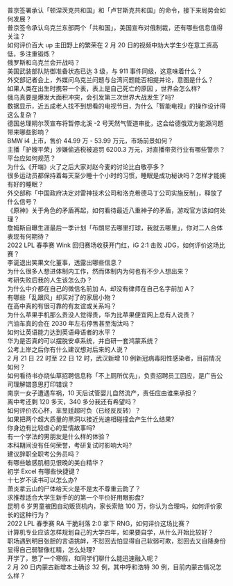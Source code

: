 普京签署承认「顿涅茨克共和国」和「卢甘斯克共和国」的命令，接下来局势会如何发展？  
普京签令承认乌克兰东部两个「共和国」，美国宣布对俄制裁，还有哪些信息值得关注？  
如何评价百大 up 主田野上的繁荣在 2 月 20 日的视频中劝大学生少在意工资高低，多注重锻炼？  
俄罗斯和乌克兰会开战吗？  
美国武装部队防御准备状态已达 3 级，与 911 事件同级，这意味着什么？  
外交部记者会上，外媒问乌克兰问题与台湾问题能否相提并论，意图是什么？  
如果人类在出生时携带一个表，表上是自己死亡的原因 ，世界会怎么样?  
俄乌真要是爆发大面积冲突，会引发第三次世界大战发生了吗?  
数据显示，近五成老人找不到想看的电视节目，为什么「智能电视」的操作设计得这么复杂？  
德国总理朔尔茨宣布将暂停北溪 -2 号天然气管道审批，这会给德俄双方能源问题带来哪些影响？  
BMW i4 上市，售价 44.99 万 - 53.99 万元，市场前景如何？  
主播「驴嫂平荣」涉嫌偷逃税被追罚 6200.3 万元，对直播带货行业有哪些警示？平台应如何规范？  
为什么《开端》火了之后大家对赵今麦的讨论比白敬亭多？  
很多运动员都保持着每天至少睡十个小时的习惯，睡眠是成功秘诀吗？怎样才能拥有好的睡眠？  
外交部称「中国政府决定对雷神技术公司和洛克希德马丁公司实施反制」，释放了什么信号？  
《原神》关于角色的矛盾再起，如何看待最近八重神子的矛盾，游戏官方该如何处理？  
詹姆斯自曝生涯最后一季计划「布朗尼去哪里打球，我就去哪里」，你对二人合体表现有何期待？  
2022 LPL 春季赛 Wink 回归赛场收获开门红，iG 2:1 击败 JDG，如何评价这场比赛？  
李诞退出笑果文化董事，透露出哪些信息？  
为什么很多人想进体制内工作，然而体制内为何也有不少人想出来？  
考研失败后我的人生该怎么办？  
为什么中介都在自己的微信名前加 A，却没有律师在自己名字前加 A？  
​有哪些「乱跟风」却买对了的家居小物？  
在高中真的有很可靠的有友谊或关系吗？  
为什么苹果手机那么贵没人觉得贵，华为比苹果便宜网上总有人说贵？  
汽油车真的会在 2030 年左右停售甚至淘汰吗？  
如何让英语能力达到英语母语者的水平？  
华为是否真的可以摆脱安卓系统，并自研一套鸿蒙系统？  
公考上岸之后你有什么建议想对后来的人说？  
2 月 21 日 22 时至 22 日 12 时，武汉新增 10 例新冠病毒阳性感染者，目前情况如何？  
如何看待书亦烧仙草招聘信息称「不上厕所优先」，负责招聘员工回应，是广告公司理解错意思打印错误？  
南京一女子遭遇车祸，10 天后试管婴儿自然流产，责任应由谁来承担？  
离中考还剩 120 多天，340 多分我还有希望吗？  
如何评价农心杯，芈昱廷超时负（已经反反转）？  
如果把两个超大质量的黑洞以接近光速相碰撞会产生什么结果?  
你身边有比较虐心的爱情故事吗?  
有一个学法的男朋友是什么样的体验？  
本科期间没有任何荣誉，考研复试时影响大吗?  
建议辞职全职考公务员吗？  
有哪些敏感肌相见恨晚的美白精华？  
初学 Excel 有哪些快捷键？  
十七岁不读书可以怎么办?  
萧炎拿云山的尸体给天火是不是太不尊重云韵了？  
求推荐适合大学生新手的的第一个平价好用眼影盘?  
昆明 6 岁男童被困自动贩货机内，家长索赔 100 万，你认为合理吗，如何评价家长的这种行为？  
2022 LPL 春季赛 RA 干脆利落 2:0 拿下 RNG，如何评价这场比赛？  
计算机专业应该怎样规划自己的大学四年，如果要自学，从什么开始比较好？  
职场遇到明目张胆的言语挑衅，不怼回去怕显得自己软弱可欺，怼回去又自降身份显得自己弱智像杠精，怎么处理?  
开学了，憋了一个寒假，和同学们聊什么能迅速融入呢？  
2 月 20 日内蒙古新增本土确诊 32 例，其中呼和浩特 30 例，目前内蒙古情况怎么样？  
